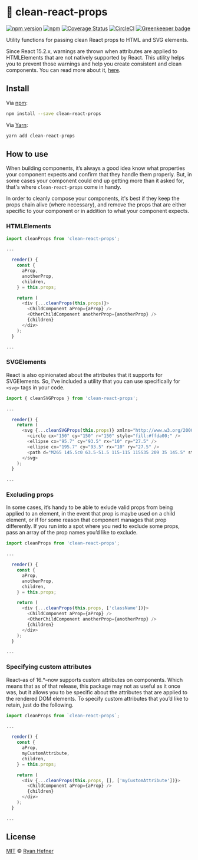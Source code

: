 # 🛁 clean-react-props

[![npm version](https://badge.fury.io/js/clean-react-props.svg)](https://badge.fury.io/js/clean-react-props)
[![npm](https://img.shields.io/npm/l/express.svg)](LICENSE)
[![Coverage Status](https://coveralls.io/repos/github/ryanhefner/clean-react-props/badge.svg?branch=master)](https://coveralls.io/github/ryanhefner/clean-react-props?branch=master)
[![CircleCI](https://circleci.com/gh/ryanhefner/clean-react-props.svg?style=shield)](https://circleci.com/gh/ryanhefner/clean-react-props)
[![Greenkeeper badge](https://badges.greenkeeper.io/ryanhefner/clean-react-props.svg)](https://greenkeeper.io/)

Utility functions for passing clean React props to HTML and SVG elements.

Since React 15.2.x, warnings are thrown when attributes are applied to HTMLElements
that are not natively supported by React. This utility helps you to prevent those
warnings and help you create consistent and clean components. You can read more
about it, [here](https://facebook.github.io/react/warnings/unknown-prop.html).

## Install

Via [npm](https://npmjs.com/package/clean-react-props):

```sh
npm install --save clean-react-props
```

Via [Yarn](https://yarn.fyi/clean-react-props):

```sh
yarn add clean-react-props
```

## How to use

When building components, it’s always a good idea know what properties your component
expects and confirm that they handle them properly. But, in some cases your component
could end up getting more than it asked for, that's where `clean-react-props` come
in handy.

In order to cleanly compose your components, it's best if they keep the props chain
alive (where necessary), and remove the props that are either specific to your component
or in addition to what your component expects.

### HTMLElements

```js
import cleanProps from 'clean-react-props';

...

  render() {
    const {
      aProp,
      anotherProp,
      children,
    } = this.props;

    return (
      <div {...cleanProps(this.props)}>
        <ChildComponent aProp={aProp} />
        <OtherChildComponent anotherProp={anotherProp} />
        {children}
      </div>
    );
  }

...

```

### SVGElements

React is also opinionated about the attributes that it supports for SVGElements.
So, I’ve included a utility that you can use specifically for `<svg>` tags in your
code.

```js
import { cleanSVGProps } from 'clean-react-props';

...

  render() {
    return (
      <svg {...cleanSVGProps(this.props)} xmlns="http://www.w3.org/2000/svg" viewBox="0 0 300 300">
        <circle cx="150" cy="150" r="150" style="fill:#ffda00;" />
        <ellipse cx="95.7" cy="93.5" rx="10" ry="27.5" />
        <ellipse cx="195.7" cy="93.5" rx="10" ry="27.5" />
        <path d="M265 145.5c0 63.5-51.5 115-115 115S35 209 35 145.5" style="fill:none;stroke:#000;stroke-width:6;stroke-miterlimit:10;" />
      </svg>
    );
  }

...

```

### Excluding props

In some cases, it’s handy to be able to exlude valid props from being applied to
an element, in the event that prop is maybe used on a child element, or if for
some reason that component manages that prop differently. If you run into a spot
where you ned to exclude some props, pass an array of the prop names you’d like
to exclude.

```js
import cleanProps from 'clean-react-props';

...

  render() {
    const {
      aProp,
      anotherProp,
      children,
    } = this.props;

    return (
      <div {...cleanProps(this.props, ['className'])}>
        <ChildComponent aProp={aProp} />
        <OtherChildComponent anotherProp={anotherProp} />
        {children}
      </div>
    );
  }

...

```

### Specifying custom attributes

React–as of 16.*–now supports custom attributes on components. Which means that
as of that release, this package may not as useful as it once was, but it allows
you to be specific about the attributes that are applied to the rendered DOM
elements. To specify custom attributes that you’d like to retain, just do the
following.

```js
import cleanProps from `clean-react-props`;

...

  render() {
    const {
      aProp,
      myCustomAttribute,
      children,
    } = this.props;

    return (
      <div {...cleanProps(this.props, [], ['myCustomAttribute'])}>
        <ChildComponent aProp={aProp} />
        {children}
      </div>
    );
  }

...

```

## License

[MIT](LICENSE) © [Ryan Hefner](https://www.ryanhefner.com)
